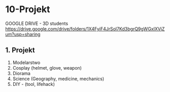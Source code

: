 # 10-Projekt

GOOGLE DRIVE - 3D students https://drive.google.com/drive/folders/1X4FyiF4JrSol7Kd3bgrQ9gWGxlXVjZum?usp=sharing

## 1. Projekt

1. Modelarstwo
2. Cosplay (helmet, glove, weapon)
3. Diorama
4. Science (Geography, medicine, mechanics)
5. DIY - (tool, lifehack)
